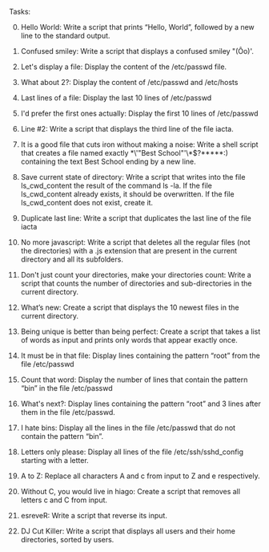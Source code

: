 Tasks:

0. Hello World: Write a script that prints “Hello, World”, followed by a new line to the standard output.

1. Confused smiley: Write a script that displays a confused smiley "(Ôo)'.

2. Let's display a file: Display the content of the /etc/passwd file.

3. What about 2?: Display the content of /etc/passwd and /etc/hosts

4. Last lines of a file: Display the last 10 lines of /etc/passwd

5. I'd prefer the first ones actually: Display the first 10 lines of /etc/passwd

6. Line #2: Write a script that displays the third line of the file iacta.

7. It is a good file that cuts iron without making a noise: Write a shell script that creates a file named exactly \*\\'"Best School"\'\\*$\?\*\*\*\*\*:) containing the text Best School ending by a new line.

8. Save current state of directory: Write a script that writes into the file ls_cwd_content the result of the command ls -la. If the file ls_cwd_content already exists, it should be overwritten. If the file ls_cwd_content does not exist, create it.

9. Duplicate last line: Write a script that duplicates the last line of the file iacta

10. No more javascript: Write a script that deletes all the regular files (not the directories) with a .js extension that are present in the current directory and all its subfolders.

11. Don't just count your directories, make your directories count: Write a script that counts the number of directories and sub-directories in the current directory.

12. What’s new: Create a script that displays the 10 newest files in the current directory.

13. Being unique is better than being perfect: Create a script that takes a list of words as input and prints only words that appear exactly once.

14. It must be in that file: Display lines containing the pattern “root” from the file /etc/passwd

15. Count that word: Display the number of lines that contain the pattern “bin” in the file /etc/passwd

16. What's next?: Display lines containing the pattern “root” and 3 lines after them in the file /etc/passwd.

17. I hate bins: Display all the lines in the file /etc/passwd that do not contain the pattern “bin”.

18. Letters only please: Display all lines of the file /etc/ssh/sshd_config starting with a letter.

19. A to Z: Replace all characters A and c from input to Z and e respectively.

20. Without C, you would live in hiago: Create a script that removes all letters c and C from input.

21. esreveR: Write a script that reverse its input.

22. DJ Cut Killer: Write a script that displays all users and their home directories, sorted by users.
